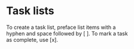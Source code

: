 # Task lists  

To create a task list, preface list items with a  
hyphen and space followed by [ ]. To mark a task  
as complete, use [x].  
